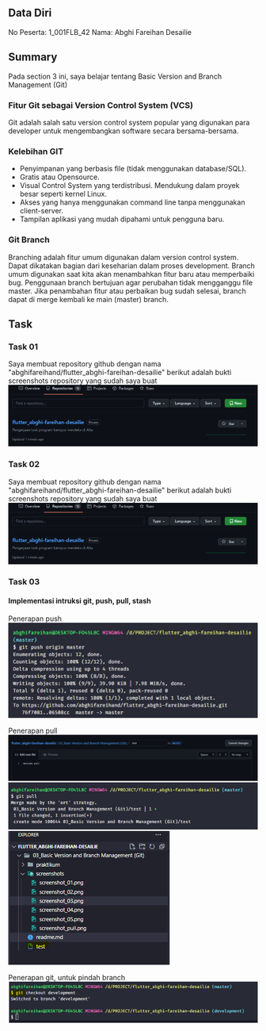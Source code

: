 ## Data Diri
No Peserta: 1_001FLB_42
Nama: Abghi Fareihan Desailie



## Summary
Pada section 3 ini, saya belajar tentang Basic Version and Branch Management (Git)

### Fitur Git sebagai Version Control System (VCS)
Git adalah salah satu version control system popular yang digunakan para developer untuk mengembangkan software secara bersama-bersama.

### Kelebihan GIT
- Penyimpanan yang berbasis file (tidak menggunakan database/SQL).
- Gratis atau Opensource.
- Visual Control System yang terdistribusi.
Mendukung dalam proyek besar seperti kernel Linux.
- Akses yang hanya menggunakan command line tanpa menggunakan client-server.
- Tampilan aplikasi yang mudah dipahami untuk pengguna baru.

### Git Branch
Branching adalah fitur umum digunakan dalam version control system. Dapat dikatakan bagian dari keseharian dalam proses development.
Branch umum digunakan saat kita akan menambahkan fitur baru atau memperbaiki bug. Penggunaan branch bertujuan agar perubahan tidak mengganggu file master.
Jika penambahan fitur atau perbaikan bug sudah selesai, branch dapat di merge kembali ke main (master) branch.



## Task

### Task 01
Saya membuat repository github dengan nama "abghifareihand/flutter_abghi-fareihan-desailie" berikut adalah bukti screenshots repository yang sudah saya buat 
![Test](screenshots/screenshot_01.png)

### Task 02
Saya membuat repository github dengan nama "abghifareihand/flutter_abghi-fareihan-desailie" berikut adalah bukti screenshots repository yang sudah saya buat 
![Test](screenshots/screenshot_01.png)


### Task 03
#### Implementasi intruksi git, push, pull, stash

Penerapan push
![Test](screenshots/screenshot_03.png)

Penerapan pull
![Test](screenshots/screenshot_04.png)
![Test](screenshots/screenshot_pull.png)
![Test](screenshots/screenshot_pull_2.png)

Penerapan git, untuk pindah branch
![Test](screenshots/screenshot_05.png)